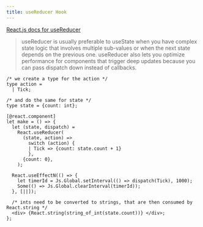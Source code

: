 ```yaml
---
title: useReducer Hook
---
```


[React.js docs for useReducer](https://reactjs.org/docs/hooks-reference.html#usereducer)

>useReducer is usually preferable to useState when you have complex state logic that involves multiple sub-values or when the next state depends on the previous one. useReducer also lets you optimize performance for components that trigger deep updates because you can pass dispatch down instead of callbacks.

```reason
/* we create a type for the action */
type action =
  | Tick;

/* and do the same for state */
type state = {count: int};

[@react.component]
let make = () => {
  let (state, dispatch) =
    React.useReducer(
      (state, action) =>
        switch (action) {
        | Tick => {count: state.count + 1}
        },
      {count: 0},
    );

  React.useEffectN(() => {
    let timerId = Js.Global.setInterval(() => dispatch(Tick), 1000);
    Some(() => Js.Global.clearInterval(timerId));
  }, [||]);

  /* ints need to be converted to strings, that are then consumed by React.string */
  <div> {React.string(string_of_int(state.count))} </div>;
};
```
